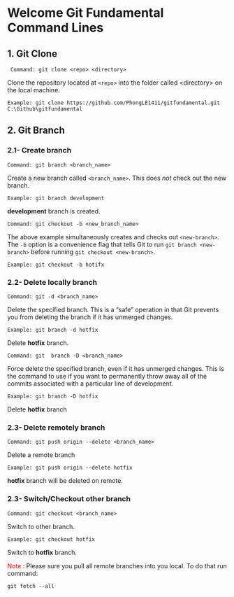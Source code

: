 # Welcome Git Fundamental Command Lines 

## 1. Git Clone
	 Command: git clone <repo> <directory>
Clone the repository located at `<repo>` into the folder called \<directory> on the local machine.

	Example: git clone https://github.com/PhongLE1411/gitfundamental.git C:\Github\gitfundamental

## 2. Git Branch
### 2.1- Create branch
	Command: git branch <branch_name>
Create a new branch called `<branch_name>`. This does _not_ check out the new branch.
			
	Example: git branch development
**development** branch is created.

	Command: git checkout -b <new_branch_name>
The above example simultaneously creates and checks out `<new-branch>`. The `-b` option is a convenience flag that tells Git to run `git branch <new-branch>` before running `git checkout <new-branch>`.

	Example: git checkout -b hotifx
### 2.2- Delete locally branch
	Command: git -d <branch_name>
Delete the specified branch. This is a “safe” operation in that Git prevents you from deleting the branch if it has unmerged changes.
			
	Example: git branch -d hotfix
Delete **hotfix** branch.

	Command: git  branch -D <branch_name>
Force delete the specified branch, even if it has unmerged changes. This is the command to use if you want to permanently throw away all of the commits associated with a particular line of development.

	Example: git branch -D hotfix
Delete **hotfix**  branch
### 2.3- Delete remotely branch
	Command: git push origin --delete <branch_name>
Delete a remote branch

	Example: git push origin --delete hotfix	

**hotfix** branch will be deleted on remote.

### 2.3- Switch/Checkout other branch
	Command: git checkout <branch_name>
Switch to other branch.

	Example: git checkout hotfix
Switch to **hotfix** branch.

<span style="color:red">Note</span> : Please sure you pull all remote branches into you local. To do that run command:

	git fetch --all
